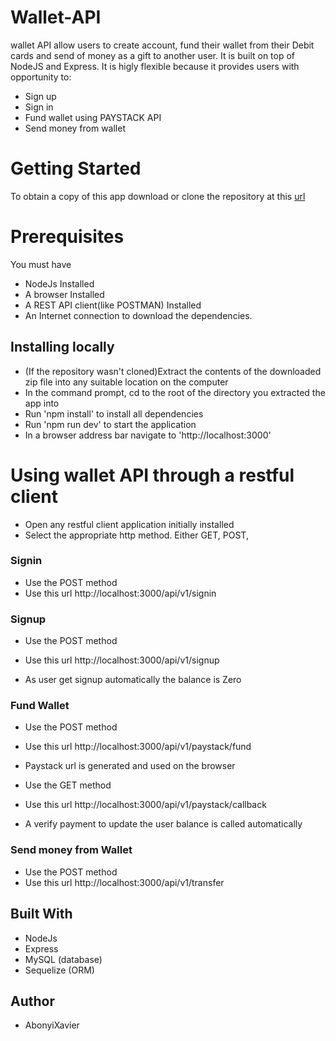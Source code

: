 # Wallet-API

wallet API allow users to create account, fund their wallet from their Debit cards and send of money as a gift to another user. It is built on top of NodeJS and Express. It is higly flexible because it provides users with opportunity to:

- Sign up
- Sign in
- Fund wallet using PAYSTACK API
- Send money from wallet

# Getting Started

To obtain a copy of this app download or clone the repository at this [url](https://github.com/AbonyiXavier/Wallet-API)

# Prerequisites

You must have

- NodeJs Installed
- A browser Installed
- A REST API client(like POSTMAN) Installed
- An Internet connection to download the dependencies.

## Installing locally

- (If the repository wasn't cloned)Extract the contents of the downloaded zip file into any suitable location on the computer
- In the command prompt, cd to the root of the directory you extracted the app into
- Run 'npm install' to install all dependencies
- Run 'npm run dev' to start the application
- In a browser address bar navigate to 'http://localhost:3000'

# Using wallet API through a restful client

- Open any restful client application initially installed
- Select the appropriate http method. Either GET, POST,

### Signin

- Use the POST method
- Use this url http://localhost:3000/api/v1/signin

### Signup

- Use the POST method
- Use this url http://localhost:3000/api/v1/signup

- As user get signup automatically the balance is Zero

### Fund Wallet

- Use the POST method
- Use this url http://localhost:3000/api/v1/paystack/fund
- Paystack url is generated and used on the browser

- Use the GET method
- Use this url http://localhost:3000/api/v1/paystack/callback
- A verify payment to update the user balance is called automatically

### Send money from Wallet

- Use the POST method
- Use this url http://localhost:3000/api/v1/transfer

## Built With

- NodeJs
- Express
- MySQL (database)
- Sequelize (ORM)

## Author

- AbonyiXavier
